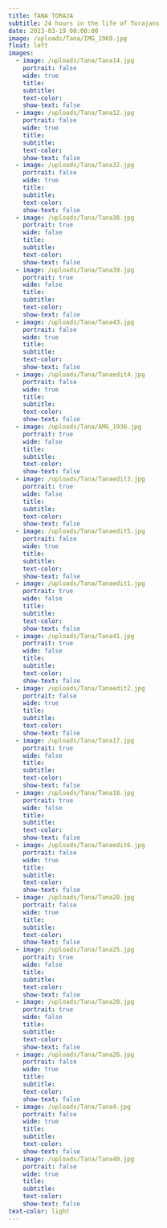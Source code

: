 ```yaml
---
title: TANA TORAJA
subtitle: 24 hours in the life of Torajans
date: 2013-03-19 00:00:00
image: /uploads/Tana/IMG_1969.jpg
float: left
images:
  - image: /uploads/Tana/Tana14.jpg
    portrait: false
    wide: true
    title:
    subtitle:
    text-color:
    show-text: false
  - image: /uploads/Tana/Tana12.jpg
    portrait: false
    wide: true
    title:
    subtitle:
    text-color:
    show-text: false
  - image: /uploads/Tana/Tana32.jpg
    portrait: false
    wide: true
    title:
    subtitle:
    text-color:
    show-text: false
  - image: /uploads/Tana/Tana38.jpg
    portrait: true
    wide: false
    title:
    subtitle:
    text-color:
    show-text: false
  - image: /uploads/Tana/Tana39.jpg
    portrait: true
    wide: false
    title:
    subtitle:
    text-color:
    show-text: false
  - image: /uploads/Tana/Tana43.jpg
    portrait: false
    wide: true
    title:
    subtitle:
    text-color:
    show-text: false
  - image: /uploads/Tana/Tanaedit4.jpg
    portrait: false
    wide: true
    title:
    subtitle:
    text-color:
    show-text: false
  - image: /uploads/Tana/AMG_1936.jpg
    portrait: true
    wide: false
    title:
    subtitle:
    text-color:
    show-text: false
  - image: /uploads/Tana/Tanaedit3.jpg
    portrait: true
    wide: false
    title:
    subtitle:
    text-color:
    show-text: false
  - image: /uploads/Tana/Tanaedit5.jpg
    portrait: false
    wide: true
    title:
    subtitle:
    text-color:
    show-text: false
  - image: /uploads/Tana/Tanaedit1.jpg
    portrait: true
    wide: false
    title:
    subtitle:
    text-color:
    show-text: false
  - image: /uploads/Tana/Tana41.jpg
    portrait: true
    wide: false
    title:
    subtitle:
    text-color:
    show-text: false
  - image: /uploads/Tana/Tanaedit2.jpg
    portrait: false
    wide: true
    title:
    subtitle:
    text-color:
    show-text: false
  - image: /uploads/Tana/Tana17.jpg
    portrait: true
    wide: false
    title:
    subtitle:
    text-color:
    show-text: false
  - image: /uploads/Tana/Tana18.jpg
    portrait: true
    wide: false
    title:
    subtitle:
    text-color:
    show-text: false
  - image: /uploads/Tana/Tanaedit6.jpg
    portrait: false
    wide: true
    title:
    subtitle:
    text-color:
    show-text: false
  - image: /uploads/Tana/Tana28.jpg
    portrait: false
    wide: true
    title:
    subtitle:
    text-color:
    show-text: false
  - image: /uploads/Tana/Tana25.jpg
    portrait: true
    wide: false
    title:
    subtitle:
    text-color:
    show-text: false
  - image: /uploads/Tana/Tana20.jpg
    portrait: true
    wide: false
    title:
    subtitle:
    text-color:
    show-text: false
  - image: /uploads/Tana/Tana26.jpg
    portrait: false
    wide: true
    title:
    subtitle:
    text-color:
    show-text: false
  - image: /uploads/Tana/Tana4.jpg
    portrait: false
    wide: true
    title:
    subtitle:
    text-color:
    show-text: false
  - image: /uploads/Tana/Tana40.jpg
    portrait: false
    wide: true
    title:
    subtitle:
    text-color:
    show-text: false
text-color: light
---
```



